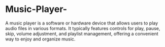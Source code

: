 # Music-Player-
A music player is a software or hardware device that allows users to play audio files in various formats. It typically features controls for play, pause, skip, volume adjustment, and playlist management, offering a convenient way to enjoy and organize music.
